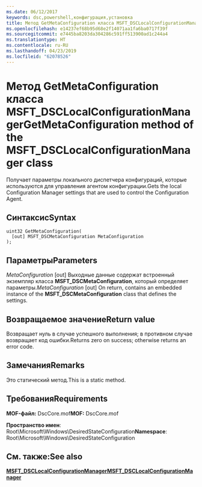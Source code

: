 ```yaml
---
ms.date: 06/12/2017
keywords: dsc,powershell,конфигурация,установка
title: Метод GetMetaConfiguration класса MSFT_DSCLocalConfigurationManager
ms.openlocfilehash: e14237ef68b95d68e2f14071aa1fa6ba0717f39f
ms.sourcegitcommit: e7445ba8203da304286c591ff513900ad1c244a4
ms.translationtype: HT
ms.contentlocale: ru-RU
ms.lasthandoff: 04/23/2019
ms.locfileid: "62078526"
---
```

# <a name="getmetaconfiguration-method-of-the-msftdsclocalconfigurationmanager-class"></a><span data-ttu-id="9bdd0-103">Метод GetMetaConfiguration класса MSFT_DSCLocalConfigurationManager</span><span class="sxs-lookup"><span data-stu-id="9bdd0-103">GetMetaConfiguration method of the MSFT_DSCLocalConfigurationManager class</span></span>

<span data-ttu-id="9bdd0-104">Получает параметры локального диспетчера конфигураций, которые используются для управления агентом конфигурации.</span><span class="sxs-lookup"><span data-stu-id="9bdd0-104">Gets the local Configuration Manager settings that are used to control the Configuration Agent.</span></span>

## <a name="syntax"></a><span data-ttu-id="9bdd0-105">Синтаксис</span><span class="sxs-lookup"><span data-stu-id="9bdd0-105">Syntax</span></span>

```mof
uint32 GetMetaConfiguration(
  [out] MSFT_DSCMetaConfiguration MetaConfiguration
);
```

## <a name="parameters"></a><span data-ttu-id="9bdd0-106">Параметры</span><span class="sxs-lookup"><span data-stu-id="9bdd0-106">Parameters</span></span>

<span data-ttu-id="9bdd0-107">*MetaConfiguration* \[out\] Выходные данные содержат встроенный экземпляр класса **MSFT_DSCMetaConfiguration**, который определяет параметры.</span><span class="sxs-lookup"><span data-stu-id="9bdd0-107">*MetaConfiguration* \[out\] On return, contains an embedded instance of the **MSFT_DSCMetaConfiguration** class that defines the settings.</span></span>

## <a name="return-value"></a><span data-ttu-id="9bdd0-108">Возвращаемое значение</span><span class="sxs-lookup"><span data-stu-id="9bdd0-108">Return value</span></span>

<span data-ttu-id="9bdd0-109">Возвращает нуль в случае успешного выполнения; в противном случае возвращает код ошибки.</span><span class="sxs-lookup"><span data-stu-id="9bdd0-109">Returns zero on success; otherwise returns an error code.</span></span>

## <a name="remarks"></a><span data-ttu-id="9bdd0-110">Замечания</span><span class="sxs-lookup"><span data-stu-id="9bdd0-110">Remarks</span></span>

<span data-ttu-id="9bdd0-111">Это статический метод.</span><span class="sxs-lookup"><span data-stu-id="9bdd0-111">This is a static method.</span></span>

## <a name="requirements"></a><span data-ttu-id="9bdd0-112">Требования</span><span class="sxs-lookup"><span data-stu-id="9bdd0-112">Requirements</span></span>

<span data-ttu-id="9bdd0-113">**MOF-файл:** DscCore.mof</span><span class="sxs-lookup"><span data-stu-id="9bdd0-113">**MOF:** DscCore.mof</span></span>

<span data-ttu-id="9bdd0-114">**Пространство имен**: Root\Microsoft\Windows\DesiredStateConfiguration</span><span class="sxs-lookup"><span data-stu-id="9bdd0-114">**Namespace**: Root\Microsoft\Windows\DesiredStateConfiguration</span></span>

## <a name="see-also"></a><span data-ttu-id="9bdd0-115">См. также:</span><span class="sxs-lookup"><span data-stu-id="9bdd0-115">See also</span></span>

[<span data-ttu-id="9bdd0-116">**MSFT_DSCLocalConfigurationManager**</span><span class="sxs-lookup"><span data-stu-id="9bdd0-116">**MSFT_DSCLocalConfigurationManager**</span></span>](msft-dsclocalconfigurationmanager.md)